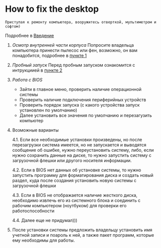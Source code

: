 # How to fix the desktop
    Приступая к ремонту компьютера, вооружитесь отверткой, мультиметром и софтом) 
Подробнее в [Введение](point0.txt)
1. *Осмотр внутренней части корпуса*
    Попросите владельца компьютера принести пылесос или фен, возможно, он вам понадобится, подробнее в [пункте 1](point1.txt)
2. *Пробный запуск*
    Перед пробным запуском ознакомится с интрукциией в [пункте 2](point2.txt)
3. *Работа с BIOS*
    + Зайти в главное меню, проверить наличие операционной системы
    + Проверить наличие подключения периферийных устройств
    + Проверить порядок запуска (с какого устройства запуск установлен по умолчанию)
    + Далее установить все значения по умолчанию и перезагузить компьютер
4. Возможные варианты

    4.1. Если все необходимые установки произведены, но после перезагрузки система имеется, но не запускается и выводятся сообщение об ошибке, нужно переустановить систему, либо, если нужно сохранить данные на диске, то нужно запустить систему с загрузочной флешки или другого носителя информации.

    4.2. Если в BIOS нет данных об установке системы, то нужно запустить программу для форматирования диска и создать новый раздел, куда после создания установить новую системы с загрузочной флешки

    4.3. Если в BIOS не отображается наличие жесткого диска, необходимо извлечь его из системного блока и соединить с рабочим компьютером (ноутбуком) для проверки его работоспособности

    4.4. Далее еще не придумал)))
5. После установки системы предложить владельцу установить имя учетной записи и поароль к ней, а также пакет программ, которые ему необходимы для работы.